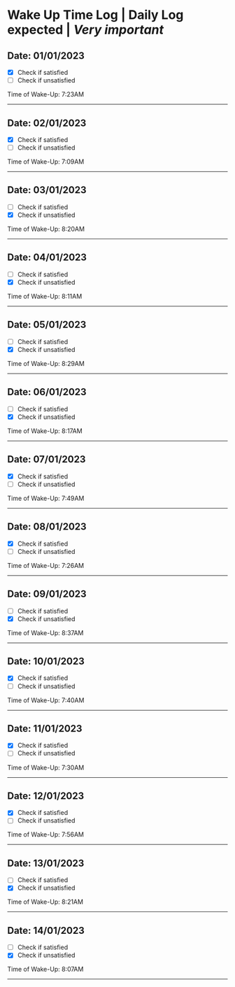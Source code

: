 # Wake Up Time Log **|** Daily Log expected **|** ***Very important***

## Date: 01/01/2023
 - [x] Check if satisfied
 - [ ] Check if unsatisfied
 
Time of Wake-Up: 7:23AM 
<hr>

## Date: 02/01/2023
 - [x] Check if satisfied
 - [ ] Check if unsatisfied
 
Time of Wake-Up: 7:09AM 
<hr>

## Date: 03/01/2023
 - [ ] Check if satisfied
 - [x] Check if unsatisfied
 
Time of Wake-Up: 8:20AM 
<hr>

## Date: 04/01/2023
 - [ ] Check if satisfied
 - [x] Check if unsatisfied
 
Time of Wake-Up: 8:11AM 
<hr>

## Date: 05/01/2023
 - [ ] Check if satisfied
 - [x] Check if unsatisfied
 
Time of Wake-Up: 8:29AM 
<hr>

## Date: 06/01/2023
 - [ ] Check if satisfied
 - [x] Check if unsatisfied
 
Time of Wake-Up: 8:17AM 
<hr>

## Date: 07/01/2023
 - [x] Check if satisfied
 - [ ] Check if unsatisfied
 
Time of Wake-Up: 7:49AM 
<hr>

## Date: 08/01/2023
 - [x] Check if satisfied
 - [ ] Check if unsatisfied
 
Time of Wake-Up: 7:26AM 
<hr>

## Date: 09/01/2023
 - [ ] Check if satisfied
 - [x] Check if unsatisfied
 
Time of Wake-Up: 8:37AM 
<hr>

## Date: 10/01/2023
 - [x] Check if satisfied
 - [ ] Check if unsatisfied
 
Time of Wake-Up: 7:40AM 
<hr>

## Date: 11/01/2023
 - [x] Check if satisfied
 - [ ] Check if unsatisfied
 
Time of Wake-Up: 7:30AM 
<hr>

## Date: 12/01/2023
 - [x] Check if satisfied
 - [ ] Check if unsatisfied
 
Time of Wake-Up: 7:56AM 
<hr>

## Date: 13/01/2023
 - [ ] Check if satisfied
 - [x] Check if unsatisfied
 
Time of Wake-Up: 8:21AM 
<hr>

## Date: 14/01/2023
 - [ ] Check if satisfied
 - [x] Check if unsatisfied
 
Time of Wake-Up: 8:07AM 
<hr>
